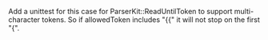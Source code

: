 Add a unittest for this case for ParserKit::ReadUntilToken to support multi-character tokens. So if allowedToken includes "{{" it will not stop on the first "{". 
